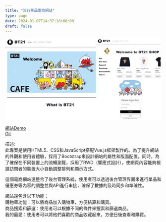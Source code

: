 ```yaml
---
title: "流行單品電商網站"
type: page
date: 2024-01-07T14:37:18+08:00
draft: false
---
```


![](images/photo.jpg)  

[網站Demo](https://willta98.github.io/BT21-Demo/dist/#/)  
[Git](https://github.com/Willta98/BT21-Demo)

描述:  
此專案是使用HTML5、CSS和JavaScript搭配Vue.js框架製作的。為了提升網站的外觀和使用者體驗，採用了Bootstrap來設計網站的屬性和版面配置。同時，為了確保在不同裝置上的流暢瀏覽，採用了RWD（響應式設計），使網頁內容能夠根據訪問者的裝置大小自動調整排列和顯示方式。  

這個電商網站還整合了後台管理系統，使用者可以透過後台管理界面來進行單品和優惠券等內容的調整並與API進行串接，確保了數據的及時同步和準確性。

網站還包含以下功能：  
購物車功能：可以將商品加入購物車，方便結算和購買。  
商品搜索和篩選：使用者可以根據不同的條件來搜索和篩選商品。   
我的最愛：使用者可以將他們喜歡的商品收藏起來，方便日後查看和購買。  
